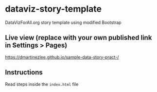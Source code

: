 # dataviz-story-template
DataVizForAll.org story template using modified Bootstrap

## Live view (replace with your own published link in Settings > Pages)
https://dmartinezlee.github.io/sample-data-story-pract-/


## Instructions
Read steps inside the `index.html` file
